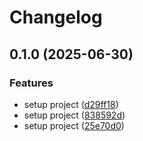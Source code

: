 # Changelog

## 0.1.0 (2025-06-30)


### Features

* setup project ([d29ff18](https://github.com/acnaweb/docling/commit/d29ff18cdca01029654d18837d017577db8fc074))
* setup project ([838592d](https://github.com/acnaweb/docling/commit/838592d01a88933da4405509a465773b59e31476))
* setup project ([25e70d0](https://github.com/acnaweb/docling/commit/25e70d0834414e4562fa3cd58df1554aeae81bd3))
